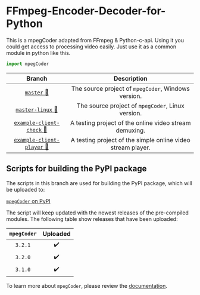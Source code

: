 # FFmpeg-Encoder-Decoder-for-Python

This is a mpegCoder adapted from FFmpeg & Python-c-api. Using it you could get access to processing video easily. Just use it as a common module in python like this.

```python
import mpegCoder
```

|     Branch      |  Description  |
| :-------------: | :-----------: |
| [`master` :link:][git-master] | The source project of `mpegCoder`, Windows version. |
| [`master-linux` :link:][git-linux] | The source project of `mpegCoder`, Linux version. |
| [`example-client-check` :link:][exp1] | A testing project of the online video stream demuxing. |
| [`example-client-player` :link:][exp2] | A testing project of the simple online video stream player. |

## Scripts for building the PyPI package

The scripts in this branch are used for building the PyPI package, which will be uploaded to:

[`mpegCoder` on PyPI](https://pypi.org/project/mpegCoder)

The script will keep updated with the newest releases of the pre-compiled modules. The following table show releases that have been uploaded:

|  `mpegCoder`  |  Uploaded  |
| :-----------: | :--------: |
| `3.2.1` | :heavy_check_mark: |
| `3.2.0` | :heavy_check_mark: |
| `3.1.0` | :heavy_check_mark: |

To learn more about `mpegCoder`, please review the [documentation][docs].

[git-master]:https://github.com/cainmagi/FFmpeg-Encoder-Decoder-for-Python "master (Windows)"
[git-linux]:https://github.com/cainmagi/FFmpeg-Encoder-Decoder-for-Python/tree/master-linux "master (Linux)"
[exp1]:https://github.com/cainmagi/FFmpeg-Encoder-Decoder-for-Python/tree/example-client-check "check the client"
[exp2]:https://github.com/cainmagi/FFmpeg-Encoder-Decoder-for-Python/tree/example-client-player "client with player"
[docs]:https://cainmagi.github.io/FFmpeg-Encoder-Decoder-for-Python "Documentation of mpegCoder"
